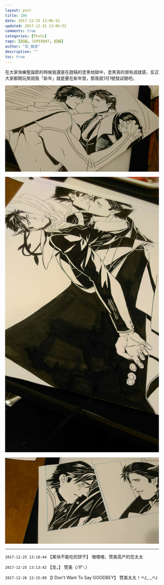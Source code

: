 ```yaml
---
layout: post
title: 106
date: 2017-12-25 13:06:52
updated: 2017-12-25 13:06:52
comments: true
categories: [Photo]
tags: [超蝠, SUPERBAT, 超蝙]
author: "恋_独哲"
description: ""
toc: true
---
```


<p dir="ltr"  >在大家快樂聖誕節的時候我還是在趕稿的塗黑地獄中，塗黑真的很有成就感，反正大家都開玩笑說我「新年」就是要在新年發，那我就1月1號發試閱吧。 ​​​</p>

![](https://raw.githubusercontent.com/alicewish/maple50821/master/img_YW5MWVN1NEpoZFdVeGZUdjBmTElEZkVHZUpjVEtEUHpTWk1lQjAvWEVrdDJjWklrY3VrZ1lBPT0.jpg)

![](https://raw.githubusercontent.com/alicewish/maple50821/master/img_YW5MWVN1NEpoZFdVeGZUdjBmTElEU2tOR1E3WUpoVDRsbjA3eCtZalE2bDhQOFc3ZnhrWHB3PT0.jpg)

![](https://raw.githubusercontent.com/alicewish/maple50821/master/img_YW5MWVN1NEpoZFdVeGZUdjBmTElEUWdsODhrd2RUMGpZYlpqdWZUT1FFWGZ5a2JoRGJJZ1VRPT0.jpg)

---

`2017-12-25 13:10:44` 【某块不能吃的饼干】 嗷嗷嗷，赞美高产的恋太太

`2017-12-25 13:13:42` 【言。】 赞美（*/∇＼*）

`2017-12-26 12:15:09` 【I Don't Want To Say GOODBEY】 赞美太太！ヘ(\_ \_ヘ)
